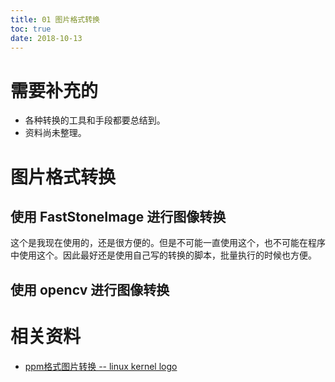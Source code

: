 ```yaml
---
title: 01 图片格式转换
toc: true
date: 2018-10-13
---
```


# 需要补充的

- 各种转换的工具和手段都要总结到。
- 资料尚未整理。


# 图片格式转换

## 使用 FastStoneImage 进行图像转换

这个是我现在使用的，还是很方便的。但是不可能一直使用这个，也不可能在程序中使用这个。因此最好还是使用自己写的转换的脚本，批量执行的时候也方便。

## 使用 opencv 进行图像转换







# 相关资料

- [ppm格式图片转换 -- linux kernel logo](https://blog.csdn.net/wh_19910525/article/details/42237251)
